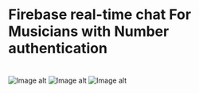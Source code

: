 # Firebase real-time chat For Musicians with Number authentication
#
![Image alt](https://github.com/anton2030t/ChatForMusicians/raw/master/1.gif)
![Image alt](https://github.com/anton2030t/ChatForMusicians/raw/master/2.gif)
![Image alt](https://github.com/anton2030t/ChatForMusicians/raw/master/3.gif)
